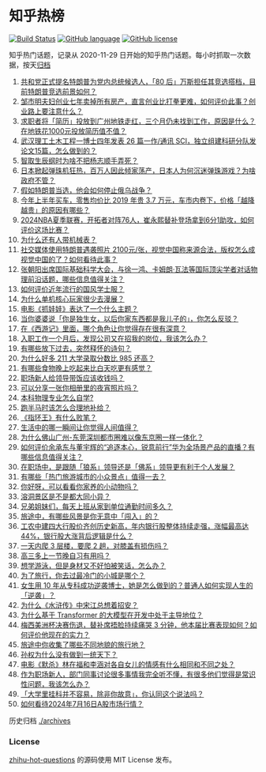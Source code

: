 # 知乎热榜
[![Build Status](https://github.com/ToWeLong/zhihu-hot-questions/workflows/CI/badge.svg)](https://github.com/ToWeLong/zhihu-hot-questions/actions)
[![GitHub language](https://img.shields.io/badge/language-golang-orange.svg)](https://golang.org/)
[![GitHub license](https://img.shields.io/github/license/ToWeLong/zhihu-hot-questions)](https://github.com/ToWeLong/zhihu-hot-questions/blob/main/LICENSE)

知乎热门话题，记录从 2020-11-29 日开始的知乎热门话题。每小时抓取一次数据，按天[归档](./archives)

<!-- BEGIN -->

1. [共和党正式提名特朗普为党内总统候选人，「80 后」万斯担任其竞选搭档，目前特朗普竞选前景如何？](https://www.zhihu.com/question/661729537)
1. [邹市明夫妇创业七年卖掉所有房产，直言创业比打拳更难，如何评价此事？创业路上要注意什么？](https://www.zhihu.com/question/661340981)
1. [求职者将「简历」投放到广州地铁走红，三个月仍未找到工作，原因是什么？在地铁花1000元投放简历值不值？](https://www.zhihu.com/question/661671434)
1. [武汉理工土木工程一博士四年发表 26 篇一作/通讯 SCI，独立组建科研分队发论文15篇，怎么做到的？](https://www.zhihu.com/question/661397954)
1. [智取生辰纲时为啥不把杨志顺手弄死？](https://www.zhihu.com/question/661363374)
1. [日本掀起弹珠机狂热，百万人因此倾家荡产，日本人为何沉迷弹珠游戏？为啥政府不管？](https://www.zhihu.com/question/661502973)
1. [假如特朗普当选，他会如何停止俄乌战争？](https://www.zhihu.com/question/658082315)
1. [今年上半年买车，零售均价比 2019 年贵 3.7 万元，车市内卷下，价格「越降越贵」的原因有哪些？](https://www.zhihu.com/question/661670077)
1. [2024NBA夏季联赛，开拓者对阵76人，崔永熙替补登场拿到6分1助攻，如何评价这场比赛？](https://www.zhihu.com/question/661732211)
1. [为什么还有人带机械表？](https://www.zhihu.com/question/629030792)
1. [社交媒体使用特朗普遇袭照片 2100元/张，视觉中国称来源合法，版权怎么成视觉中国的了？如何看待此事？](https://www.zhihu.com/question/661686333)
1. [张朝阳出席国际基础科学大会，与徐一鸿、卡姆朗·瓦法等国际顶尖学者对话物理前沿话题，哪些信息值得关注？](https://www.zhihu.com/question/661735474)
1. [如何评价近年流行的国风学士服？](https://www.zhihu.com/question/661077017)
1. [为什么单机核心玩家很少去漫展？](https://www.zhihu.com/question/661611413)
1. [电影《抓娃娃》表达了一个什么主题？](https://www.zhihu.com/question/661646782)
1. [当你婆婆说「你是独生女，以后你家东西都是我儿子的」，你怎么反驳？](https://www.zhihu.com/question/661609628)
1. [在《西游记》里面，哪个角色让你觉得存在很有深意？](https://www.zhihu.com/question/661599373)
1. [入职工作一个月后，发现公司又在招我的岗位，我该怎么办？](https://www.zhihu.com/question/661390884)
1. [有哪些放下过去，突然释怀的诗句？](https://www.zhihu.com/question/619681157)
1. [为什么好多 211 大学录取分数比 985 还高？](https://www.zhihu.com/question/661204003)
1. [有哪些食物晚上吃起来比白天吃更有感觉？](https://www.zhihu.com/question/661162552)
1. [职场新人给领导带饭应该收钱吗？](https://www.zhihu.com/question/661414225)
1. [可以分享一张你相册里的夜宵照片吗？](https://www.zhihu.com/question/640840274)
1. [本科物理专业怎么自学?](https://www.zhihu.com/question/660437696)
1. [跑半马时该怎么合理地补给？](https://www.zhihu.com/question/659377741)
1. [《指环王》有什么败笔？](https://www.zhihu.com/question/390207239)
1. [生活中的哪一瞬间让你觉得人间值得？](https://www.zhihu.com/question/661129925)
1. [为什么佛山广州-东莞深圳都市圈难以像东京圈一样一体化？](https://www.zhihu.com/question/626067308)
1. [如何评价余承东与董宇辉的“追逐本心，锐意前行”华为全场景产品的直播？有哪些信息值得关注？](https://www.zhihu.com/question/661696224)
1. [在职场中，是跟随「狼系」领导还是「佛系」领导更有利于个人发展？](https://www.zhihu.com/question/660814418)
1. [有哪些「热门旅游城市的小众景点」值得一去？](https://www.zhihu.com/question/661307775)
1. [你好呀，可以看看你家养的小动物吗？](https://www.zhihu.com/question/578068890)
1. [溶洞景区是不是都大同小异？](https://www.zhihu.com/question/660620483)
1. [兄弟姐妹们，每天上班从家到单位通勤时间多久？](https://www.zhihu.com/question/658703051)
1. [旅途中，有哪些风景是你无意中「闯入」的？](https://www.zhihu.com/question/661265050)
1. [工农中建四大行股价齐创历史新高，年内银行股整体持续走强，涨幅最高达 44%，银行股大涨背后逻辑是什么？](https://www.zhihu.com/question/661700675)
1. [一天内爬 3 层楼，要爬 2 趟，对膝盖有损伤吗？](https://www.zhihu.com/question/661235413)
1. [高三多上一节晚自习有用吗？](https://www.zhihu.com/question/659699961)
1. [想学游泳，但是身材又不好怕被笑话，怎么办？](https://www.zhihu.com/question/661280363)
1. [为了旅行，你去过最冷门的小城是哪个？](https://www.zhihu.com/question/661265023)
1. [女生用 10 年从专科成功逆袭博士，她是怎么做到的？普通人如何实现人生的「逆袭」？](https://www.zhihu.com/question/661515535)
1. [为什么《水浒传》中宋江总想着招安？](https://www.zhihu.com/question/661067685)
1. [为什么基于 Transformer 的大模型在开发中处于主导地位？](https://www.zhihu.com/question/589738603)
1. [梅西美洲杯决赛伤退，替补席捂脸持续痛哭 3 分钟，他本届比赛表现如何？如何评价他现在的实力？](https://www.zhihu.com/question/661659664)
1. [旅途中你收集了哪些不同地貌的旅行地？](https://www.zhihu.com/question/660620579)
1. [孙权为什么没有做到一统天下？](https://www.zhihu.com/question/661067710)
1. [电影《默杀》林在福和李涵对各自女儿的情感有什么相同和不同之处？](https://www.zhihu.com/question/661681397)
1. [作为职场新人，部门同事讨论很多事情我完全听不懂，有很多他们觉得是常识性问题，我该怎么办？](https://www.zhihu.com/question/660814251)
1. [「大学里挂科并不容易，除非你故意」，你认同这个说法吗？](https://www.zhihu.com/question/660956073)
1. [如何看待2024年7月16日A股市场行情？](https://www.zhihu.com/question/661637713)

<!-- END -->

历史归档 [./archives](./archives)


### License
[zhihu-hot-questions](https://github.com/towelong/zhihu-hot-questions) 的源码使用 MIT License 发布。